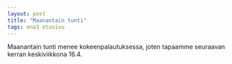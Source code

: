 ```yaml
---
layout: post
title: "Maanantain tunti"
tags: ena3 etusivu
---
```


Maanantain tunti menee kokeenpalautuksessa, joten tapaamme seuraavan kerran keskiviikkona 16.4.